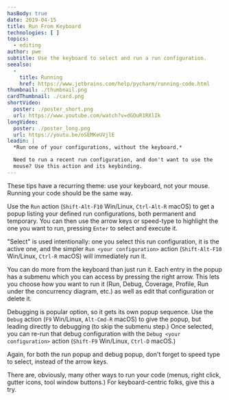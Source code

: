 ```yaml
---
hasBody: true
date: 2019-04-15
title: Run From Keyboard
technologies: [ ]
topics:
  - editing
author: pwe
subtitle: Use the keyboard to select and run a run configuration.
seealso:
  - 
    title: Running
    href: https://www.jetbrains.com/help/pycharm/running-code.html
thumbnail: ./thumbnail.png
cardThumbnail: ./card.png
shortVideo:
  poster: ./poster_short.png
  url: https://www.youtube.com/watch?v=dGOuR1RXlIk
longVideo:
  poster: ./poster_long.png
  url: https://youtu.be/oSEMKeUVjlE
leadin: |
  *Run one of your configurations, without the keyboard.*

  Need to run a recent run configuration, and don't want to use the
  mouse? Use this action and its keybinding.
---
```


These tips have a recurring theme: use your keyboard, not your mouse. Running your code should be the same way.

Use the `Run` action (`Shift-Alt-F10` Win/Linux, `Ctrl-Alt-R` macOS) to get a popup listing your defined run configurations, both permanent and temporary. You can then use the arrow keys or speed-type to highlight the one you want to run, pressing `Enter` to select and execute it.

"Select" is used intentionally: one you select this run configuration, it is the active one, and the simpler `Run <your configuration>` action (`Shift-Alt-F10` Win/Linux, `Ctrl-R` macOS) will immediately run it.

You can do more from the keyboard than just run it. Each entry in the popup has a submenu which you can access by pressing the right arrow. This lets you choose how you want to run it (Run, Debug, Coverage, Profile, Run under the concurrency diagram, etc.) as well as edit that configuration or delete it.

Debugging is popular option, so it gets its own popup sequence. Use the `Debug` action (`F9` Win/Linux, `Alt-Cmd-R` macOS) to give the popup, but leading directly to debugging (to skip the submenu step.) Once selected, you can re-run that debug configuration with the `Debug <your configuration>` action (`Shift-F9` Win/Linux, `Ctrl-D` macOS.)

Again, for both the run popup and debug popup, don't forget to speed type to select, instead of the arrow keys.

There are, obviously, many other ways to run your code (menus, right click, gutter icons, tool window buttons.) For keyboard-centric folks, give this a try.
